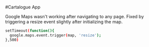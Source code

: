 #Cartalogue App

Google Maps wasn't working after navigating to any page. Fixed by triggering a resize event slightly after initializing the map.
```sh
setTimeout(function(){
  google.maps.event.trigger(map, 'resize'); 
},500)
```